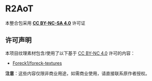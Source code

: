 # R2AoT
本整合包采用 **[CC BY-NC-SA 4.0](https://creativecommons.org/licenses/by-nc-sa/4.0/)** 许可证

## 许可声明

本项目纹理素材包含/使用了以下基于 [CC BY-NC 4.0](https://creativecommons.org/licenses/by-nc/4.0/) 许可的内容：
- [Foreck1/foreck-textures](https://github.com/Foreck1/foreck-textures)
<!-- - [malcolmriley/unused-textures](https://github.com/malcolmriley/unused-textures) -->
<!-- - [Futureazoo/TextureRepository](https://github.com/Futureazoo/TextureRepository) -->

**注意**：这些内容仅限非商业用途，如需商业使用，请直接联系原作者授权。
